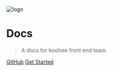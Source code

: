 ![logo](https://up.boohee.cn/house/u/fe/logo/BooheeFE.png ':size=180')

# Docs

> A docs for boohee front end team.

[GitHub](https://github.com/BooheeFE/docs/)
[Get Started](#薄荷前端文档)